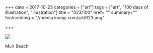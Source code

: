 +++
date = 2017-10-23
categories = ["art"]
tags = ["art", "100 days of illustration", "illustration"]
title = "023/100"
href= ""
summary=""
featuredimg = "//media.konigi.com/art/023.png"

+++

<img src="//media.konigi.com/art/023.png" />

Muir Beach
